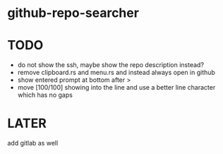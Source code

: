 # github-repo-searcher

# TODO

- do not show the ssh, maybe show the repo description instead?
- remove clipboard.rs and menu.rs and instead always open in github 
- show entered prompt at bottom after >
- move [100/100] showing into the line and use a better line character which has no gaps

# LATER

add gitlab as well